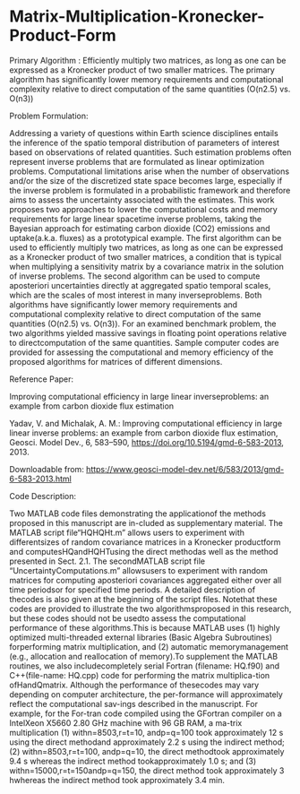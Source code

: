 # Matrix-Multiplication-Kronecker-Product-Form

Primary Algorithm : Efficiently multiply two matrices, as long as one can be expressed as a Kronecker product of two smaller matrices. The primary algorithm has significantly lower memory requirements and computational complexity relative to direct computation of the same quantities (O(n2.5) vs. O(n3))

Problem Formulation:

Addressing  a  variety  of  questions  within  Earth science disciplines entails the inference of the spatio temporal distribution of parameters of interest based on observations of related quantities. Such estimation problems often                                                                                                   represent inverse problems that are formulated as linear optimization  problems.  Computational  limitations  arise  when the number of observations and/or the size of the discretized state  space  becomes  large,  especially  if  the  inverse  problem  is  formulated  in  a  probabilistic  framework  and  therefore aims to assess the uncertainty associated with the estimates. This work proposes two approaches to lower the computational  costs  and  memory  requirements  for  large  linear spacetime inverse problems, taking the Bayesian approach for estimating carbon dioxide (CO2) emissions and uptake(a.k.a. fluxes) as a prototypical example. The first algorithm can be used to efficiently multiply two matrices, as long as one can be expressed as a Kronecker product of two smaller matrices, a condition that is typical when multiplying a sensitivity matrix by a covariance matrix in the solution of inverse problems. The second algorithm can be used to compute aposteriori uncertainties directly at aggregated spatio temporal scales, which are the scales of most interest in many inverseproblems. Both algorithms have significantly lower memory requirements and computational complexity relative to direct computation of the same quantities (O(n2.5) vs. O(n3)). For an examined benchmark problem, the two algorithms yielded massive savings in floating point operations relative to directcomputation of the same quantities. Sample computer codes are provided for assessing the computational and memory efficiency of the proposed algorithms for matrices of different dimensions.

Reference Paper:

Improving computational efficiency in large linear inverseproblems: an example from carbon dioxide flux estimation

Yadav, V. and Michalak, A. M.: Improving computational efficiency in large linear inverse problems: an example from carbon dioxide flux estimation, Geosci. Model Dev., 6, 583–590, https://doi.org/10.5194/gmd-6-583-2013, 2013. 

Downloadable from: https://www.geosci-model-dev.net/6/583/2013/gmd-6-583-2013.html

Code Description:

Two  MATLAB  code  files  demonstrating  the  applicationof   the   methods   proposed   in   this   manuscript   are   in-cluded as supplementary material. The MATLAB script file“HQHQHt.m”  allows  users  to  experiment  with  differentsizes of random covariance matrices in a Kronecker productform and computesHQandHQHTusing the direct methodas  well  as  the  method  presented  in  Sect.  2.1.  The  secondMATLAB script file “UncertaintyComputations.m” allowsusers to experiment with random matrices for computing aposteriori covariances aggregated either over all time periodsor for specified time periods. A detailed description of thecodes is also given at the beginning of the script files. Notethat these codes are provided to illustrate the two algorithmsproposed in this research, but these codes should not be usedto assess the computational performance of these algorithms.This is because MATLAB uses (1) highly optimized multi-threaded external libraries (Basic Algebra Subroutines) forperforming matrix multiplication, and (2) automatic memorymanagement (e.g., allocation and reallocation of memory).To  supplement  the  MATLAB  routines,  we  also  includecompletely serial Fortran (filename: HQ.f90) and C++(file-name: HQ.cpp) code for performing the matrix multiplica-tion ofHandQmatrix. Although the performance of thesecodes may vary depending on computer architecture, the per-formance will approximately reflect the computational sav-ings described in the manuscript. For example, for the For-tran code compiled using the GFortran compiler on a IntelXeon  X5660  2.80 GHz  machine  with  96 GB  RAM,  a  ma-trix  multiplication  (1)  withn=8503,r=t=10,  andp=q=100  took  approximately  12 s  using  the  direct  methodand approximately 2.2 s using the indirect method; (2) withn=8503,r=t=100,  andp=q=10,  the  direct  methodtook approximately 9.4 s whereas the indirect method tookapproximately  1.0 s;  and  (3)  withn=15000,r=t=150andp=q=150, the direct method took approximately 3 hwhereas the indirect method took approximately 3.4 min.
